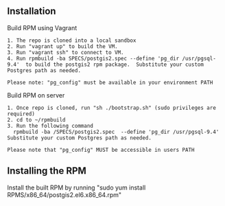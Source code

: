 ## Installation

Build RPM using Vagrant

    1. The repo is cloned into a local sandbox
    2. Run "vagrant up" to build the VM.
    3. Run "vagrant ssh" to connect to VM.
    4. Run rpmbuild -ba SPECS/postgis2.spec --define 'pg_dir /usr/pgsql-9.4'  to build the postgis2 rpm package.  Substitute your custom Postgres path as needed.

    Please note: "pg_config" must be available in your environment PATH

Build RPM on server

    1. Once repo is cloned, run "sh ./bootstrap.sh" (sudo privileges are required)
    2. cd to ~/rpmbuild
    3. Run the following command
      rpmbuild -ba /SPECS/postgis2.spec  --define 'pg_dir /usr/pgsql-9.4'  Substitute your custom Postgres path as needed.

    Please note that "pg_config" MUST be accessible in users PATH

## Installing the RPM

Install the built RPM by running "sudo yum install RPMS/x86_64/postgis2.el6.x86_64.rpm"
